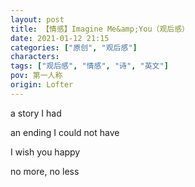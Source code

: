 ```yaml
---
layout: post
title: 【情感】Imagine Me&amp;You（观后感）
date: 2021-01-12 21:15
categories: ["原创", "观后感"]
characters: 
tags: ["观后感", "情感", "诗", "英文"]
pov: 第一人称
origin: Lofter
---
```


a story I had

an ending I could not have

I wish you happy

no more, no less